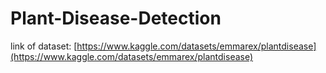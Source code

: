 # Plant-Disease-Detection
link of dataset: [https://www.kaggle.com/datasets/emmarex/plantdisease](https://www.kaggle.com/datasets/emmarex/plantdisease)
